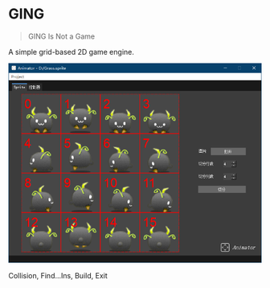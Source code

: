 # GING

> GING Is Not a Game

A simple grid-based 2D game engine.

![Animator](Animator.png)

Collision, Find...Ins, Build, Exit